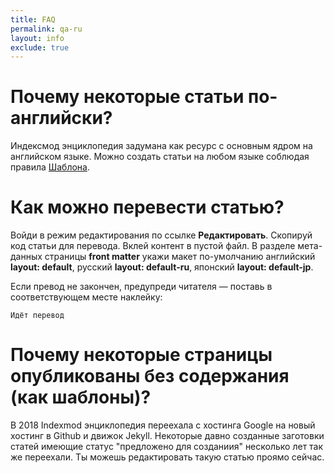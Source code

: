 ```yaml
---
title: FAQ
permalink: qa-ru
layout: info
exclude: true
---
```

# Почему некоторые статьи по-английски?

Индексмод энциклопедия задумана как ресурс с основным ядром на английском языке. Можно создать статьи на любом языке соблюдая правила [Шаблона](https://indexmod.github.io/encyclopedia/template-ru).

# Как можно перевести статью?

Войди в режим редактирования по ссылке **Редактировать**. Скопируй код статьи для перевода. Вклей контент в пустой файл. В разделе мета-данных страницы **front matter** укажи макет по-умолчанию английский **layout: default**, русский **layout: default-ru**, японский **layout: default-jp**.

Если превод не закончен, предупреди читателя — поставь в соответствующем месте наклейку:

`Идёт перевод`

# Почему некоторые страницы опубликованы без содержания (как шаблоны)?

В 2018 Indexmod энциклопедия переехала с хостинга Google на новый хостинг в Github и движок Jekyll. Некоторые давно созданные заготовки статей имеющие статус "предложено для созданиия" несколько лет так же переехали. Ты можешь редактировать такую статью проямо сейчас.
